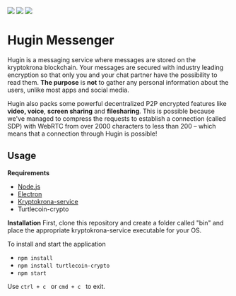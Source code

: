 <p>
<a href="https://chat.kryptokrona.se"><img src="https://img.shields.io/discord/562673808582901793?label=Discord&logo=Discord&logoColor=white&style=plastic"></a> 
<a href="https://github.com/kryptokrona/hugin-messenger/releases"><img src="https://img.shields.io/github/v/release/kryptokrona/hugin-messenger?label=Release&style=plastic"></a>
<a href="https://github.com/kryptokrona/hugin-messenger/releases"><img src="https://img.shields.io/github/downloads/kryptokrona/hugin-messenger/total?label=Downloads&style=plastic"></a>
</p>

# Hugin Messenger

Hugin is a messaging service where messages are stored on the kryptokrona blockchain. Your messages are secured with industry leading encryption so that only you and your chat partner have the possibility to read them. **The purpose** is **not** to gather any personal information about the users, unlike most apps and social media.

Hugin also packs some powerful decentralized P2P encrypted features like **video, voice**, **screen sharing** and **filesharing**. This is possible because we've managed to compress the requests to establish a connection (called SDP) with WebRTC from over 2000 characters to less than 200 – which means that a connection through Hugin is possible!

## Usage

**Requirements**

* [Node.js](http://nodejs.org/)
* [Electron](https://www.electronjs.org/) 
* [Kryptokrona-service](https://github.com/kryptokrona/kryptokrona/releases)
* Turtlecoin-crypto
  
  

**Installation**
First, clone this repository and create a folder called "bin" and place the appropriate kryptokrona-service executable for your OS.

To install and start the application

- ```npm install```
- ```npm install turtlecoin-crypto```
- ```npm start```
  
  

Use ```ctrl + c ``` or ```cmd + c ``` to exit.

